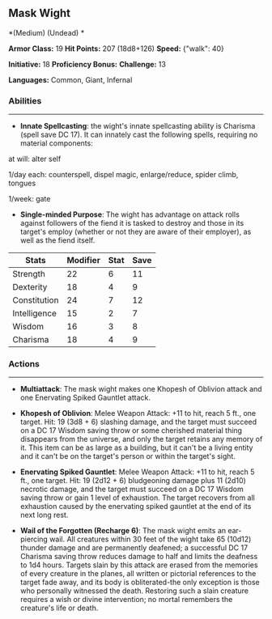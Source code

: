 ## Mask Wight
*(Medium) (Undead) *

**Armor Class:** 19
**Hit Points:** 207 (18d8+126)
**Speed:** {"walk": 40}

**Initiative:** 18
**Proficiency Bonus:**
**Challenge:** 13

**Languages:** Common, Giant, Infernal

### Abilities
 --- 
- **Innate Spellcasting**: the wight's innate spellcasting ability is Charisma (spell save DC 17). It can innately cast the following spells, requiring no material components:

at will: alter self

1/day each: counterspell, dispel magic, enlarge/reduce, spider climb, tongues

1/week: gate

- **Single-minded Purpose**: The wight has advantage on attack rolls against followers of the fiend it is tasked to destroy and those in its target's employ (whether or not they are aware of their employer), as well as the fiend itself.



| Stats | Modifier | Stat | Save
| ---- | ---- | ---- | ---- |
| Strength | 22 | 6 | 11 |
| Dexterity | 18 | 4 | 9 |
| Constitution | 24 | 7 | 12 |
| Intelligence | 15 | 2 | 7 |
| Wisdom | 16 | 3 | 8 |
| Charisma | 18 | 4 | 9 |

### Actions
 --- 
- **Multiattack**: The mask wight makes one Khopesh of Oblivion attack and one Enervating Spiked Gauntlet attack.

- **Khopesh of Oblivion**: Melee Weapon Attack: +11 to hit, reach 5 ft., one target. Hit: 19 (3d8 + 6) slashing damage, and the target must succeed on a DC 17 Wisdom saving throw or some cherished material thing disappears from the universe, and only the target retains any memory of it. This item can be as large as a building, but it can't be a living entity and it can't be on the target's person or within the target's sight.

- **Enervating Spiked Gauntlet**: Melee Weapon Attack: +11 to hit, reach 5 ft., one target. Hit: 19 (2d12 + 6) bludgeoning damage plus 11 (2d10) necrotic damage, and the target must succeed on a DC 17 Wisdom saving throw or gain 1 level of exhaustion. The target recovers from all exhaustion caused by the enervating spiked gauntlet at the end of its next long rest.

- **Wail of the Forgotten (Recharge 6)**: The mask wight emits an ear-piercing wail. All creatures within 30 feet of the wight take 65 (10d12) thunder damage and are permanently deafened; a successful DC 17 Charisma saving throw reduces damage to half and limits the deafness to 1d4 hours. Targets slain by this attack are erased from the memories of every creature in the planes, all written or pictorial references to the target fade away, and its body is obliterated-the only exception is those who personally witnessed the death. Restoring such a slain creature requires a wish or divine intervention; no mortal remembers the creature's life or death.

